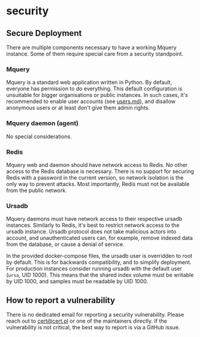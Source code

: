 # security

## Secure Deployment

There are multiple components necessary to have a working Mquery instance.
Some of them require special care from a security standpoint.

### Mquery

Mquery is a standard web application written in Python. By default, everyone has permission to do everything.
This default configuration is unsuitable for bigger organisations or public instances.
In such cases, it's recommended to enable user accounts (see [users.md](./users.md)),
and disallow anonymous users or at least don't give them admin rights.

### Mquery daemon (agent)

No special considerations.

### Redis

Mquery web and daemon should have network access to Redis. No other access to
the Redis database is necessary. There is no support for securing Redis with a password in the current version, so network isolation is the only way to
prevent attacks. Most importantly, Redis must not be available from the
public network.

### Ursadb

Mquery daemons must have network access to their respective ursadb instances.
Similarly to Redis, it's best to restrict network access to the ursadb instance. Ursadb protocol does not take malicious actors into account, and
unauthenticated users can, for example, remove indexed data from the database,
or cause a denial of service.

In the provided docker-compose files, the ursadb user is overridden to root by
default. This is for
backwards compatibility, and to simplify deployment. For production instances
consider running ursadb with the default user (`ursa`, UID 1000). This means
that the shared index volume must be writable by UID 1000, and samples must
be readable by UID 1000.

## How to report a vulnerability

There is no dedicated email for reporting a security vulnerability. Please reach out
to cert@cert.pl or one of the maintainers directly. If the vulnerability is not
critical, the best way to report is via a GitHub issue.
